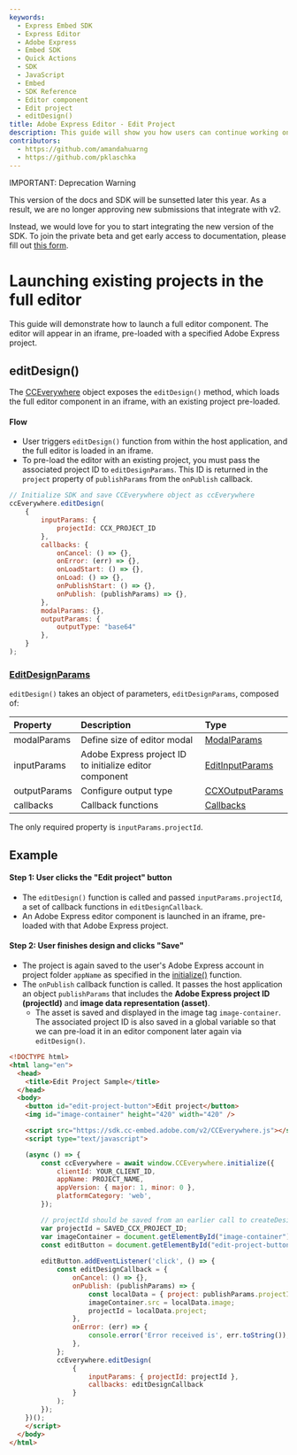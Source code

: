 ```yaml
---
keywords:
  - Express Embed SDK
  - Express Editor
  - Adobe Express
  - Embed SDK
  - Quick Actions
  - SDK
  - JavaScript
  - Embed
  - SDK Reference
  - Editor component 
  - Edit project 
  - editDesign()
title: Adobe Express Editor - Edit Project
description: This guide will show you how users can continue working on existing projects in an Adobe Express editor. 
contributors:
  - https://github.com/amandahuarng
  - https://github.com/pklaschka
---
```

<InlineAlert variant="warning" slots="header, text1, text2" />

IMPORTANT: Deprecation Warning

This version of the docs and SDK will be sunsetted later this year. As a result, we are no longer approving new submissions that integrate with v2.

Instead, we would love for you to start integrating the new version of the SDK. To join the private beta and get early access to documentation, please fill out [this form](https://airtable.com/shryiOk1VwoWxUCZs?prefill_Platform=Adobe%20Express%20Embed%20SDK&hide_Platform=true).

# Launching existing projects in the full editor

This guide will demonstrate how to launch a full editor component. The editor will appear in an iframe, pre-loaded with a specified Adobe Express project.

## editDesign()

The [CCEverywhere](../../../reference/index.md#cceverywhere) object exposes the `editDesign()` method, which loads the full editor component in an iframe, with an existing project pre-loaded.

#### Flow

* User triggers `editDesign()` function from within the host application, and the full editor is loaded in an iframe.
* To pre-load the editor with an existing project, you must pass the associated project ID to `editDesignParams`. This ID is returned in the `project` property of `publishParams` from the `onPublish` callback.

```js
// Initialize SDK and save CCEverywhere object as ccEverywhere 
ccEverywhere.editDesign(
    {
        inputParams: { 
            projectId: CCX_PROJECT_ID 
        },
        callbacks: {
            onCancel: () => {},
            onError: (err) => {},
            onLoadStart: () => {},
            onLoad: () => {},
            onPublishStart: () => {},
            onPublish: (publishParams) => {},
        },
        modalParams: {},
        outputParams: { 
            outputType: "base64"
        },
    }
);
```

### [EditDesignParams](../../../reference/full_editor/index.md#editdesignparams)

`editDesign()` takes an object of parameters, `editDesignParams`, composed of:

| Property | Description | Type
| :-- | :-- | :--
| modalParams | Define size of editor modal | [ModalParams](../../../reference/types/index.md#modalparams)
| inputParams| Adobe Express project ID to initialize editor component | [EditInputParams](../../../reference/full_editor/index.md#editinputparams)
| outputParams | Configure output type | [CCXOutputParams](../../../reference/types/index.md#ccxoutputparams)
| callbacks | Callback functions | [Callbacks](../../../reference/types/index.md#callbacks)

<!-- todo: confirm there's not more:  -->
The only required property is `inputParams.projectId`.

## Example

#### Step 1: User clicks the "Edit project" button

* The `editDesign()` function is called and passed `inputParams.projectId`, a set of callback functions in `editDesignCallback`.
* An Adobe Express editor component is launched in an iframe, pre-loaded with that Adobe Express project.

#### Step 2: User finishes design and clicks "Save"

* The project is again saved to the user's Adobe Express account in project folder `appName` as specified in the [initialize()](../../../reference/index.md#initialize) function.
* The `onPublish` callback function is called. It passes the host application an object `publishParams` that includes the __Adobe Express project ID (projectId)__ and __image data representation (asset)__.
  * The asset is saved and displayed in the image tag `image-container`. The associated project ID is also saved in a global variable so that we can pre-load it in an editor component later again via `editDesign()`.

```html
<!DOCTYPE html>
<html lang="en">
  <head>
    <title>Edit Project Sample</title>
  </head>  
  <body>
    <button id="edit-project-button">Edit project</button>
    <img id="image-container" height="420" width="420" />

    <script src="https://sdk.cc-embed.adobe.com/v2/CCEverywhere.js"></script>
    <script type="text/javascript">

    (async () => {
        const ccEverywhere = await window.CCEverywhere.initialize({
            clientId: YOUR_CLIENT_ID,
            appName: PROJECT_NAME,
            appVersion: { major: 1, minor: 0 },
            platformCategory: 'web', 
        });

        // projectId should be saved from an earlier call to createDesign
        var projectId = SAVED_CCX_PROJECT_ID;
        var imageContainer = document.getElementById("image-container");
        const editButton = document.getElementById("edit-project-button");
        
        editButton.addEventListener('click', () => {
            const editDesignCallback = {
                onCancel: () => {},
                onPublish: (publishParams) => {
                    const localData = { project: publishParams.projectId, image: publishParams.asset.data };
                    imageContainer.src = localData.image;
                    projectId = localData.project;
                },
                onError: (err) => {
                    console.error('Error received is', err.toString());
                },
            };
            ccEverywhere.editDesign(
                {
                    inputParams: { projectId: projectId },
                    callbacks: editDesignCallback
                }
            );
        });
    })();    
    </script>
  </body> 
</html>
```
